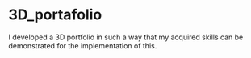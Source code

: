 # 3D_portafolio
I developed a 3D portfolio in such a way that my acquired skills can be demonstrated for the implementation of this.
